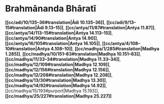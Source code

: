 # Brahmānanda Bhāratī

**[[cc/adi/10/135–36#translation|Ādi 10.135–36]]**, **[[cc/adi/9/13–15#translation|Ādi 9.13–15]]**, **[[cc/antya/11/87#translation|Antya 11.87]]**, **[[cc/antya/14/113–15#translation|Antya 14.113–15]]**, **[[cc/antya/14/90#translation|Antya 14.90]]**, **[[cc/antya/16/105#translation|Antya 16.105]]**, **[[cc/antya/4/108–10#translation|Antya 4.108–10]]**, **[[cc/madhya/1/285#translation|Madhya 1.285]]**, **[[cc/madhya/10/151–83#translation|Madhya 10.151–83]]**, **[[cc/madhya/11/33–34#translation|Madhya 11.33–34]]**, **[[cc/madhya/12/109#translation|Madhya 12.109]]**, **[[cc/madhya/12/156#translation|Madhya 12.156]]**, **[[cc/madhya/12/208#translation|Madhya 12.208]]**, **[[cc/madhya/13/30#translation|Madhya 13.30]]**, **[[cc/madhya/14/92#translation|Madhya 14.92]]**, [[cc/madhya/15/193#purport|Madhya 15.193]], **[[cc/madhya/25/227#translation|Madhya 25.227]]**

